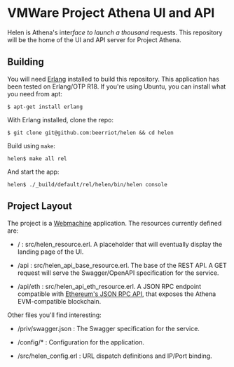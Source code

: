 # VMWare Project Athena UI and API

Helen is Athena's inter*face to launch a thousand* requests. This
repository will be the home of the UI and API server for Project
Athena.

## Building

You will need [Erlang](http://www.erlang.org/) installed to build this
repository. This application has been tested on Erlang/OTP R18. If
you're using Ubuntu, you can install what you need from apt:

```
$ apt-get install erlang
```

With Erlang installed, clone the repo:

```
$ git clone git@github.com:beerriot/helen && cd helen
```

Build using `make`:

```
helen$ make all rel
```

And start the app:

```
helen$ ./_build/default/rel/helen/bin/helen console
```

## Project Layout

The project is a
[Webmachine](https://github.com/webmachine/webmachine/wiki)
application. The resources currently defined are:

 * / : src/helen_resource.erl. A placeholder that will eventually
   display the landing page of the UI.

 * /api : src/helen_api_base_resource.erl. The base of the REST API. A
   GET request will serve the Swagger/OpenAPI specification for the
   service.

 * /api/eth : src/helen_api_eth_resource.erl. A JSON RPC endpoint
   compatible with [Ethereum's JSON RPC
   API](https://ethereum.gitbooks.io/frontier-guide/content/rpc.html),
   that exposes the Athena EVM-compatible blockchain.

Other files you'll find interesting:

 * /priv/swagger.json : The Swagger specification for the service.

 * /config/* : Configuration for the application.

 * /src/helen_config.erl : URL dispatch definitions and IP/Port
   binding.
